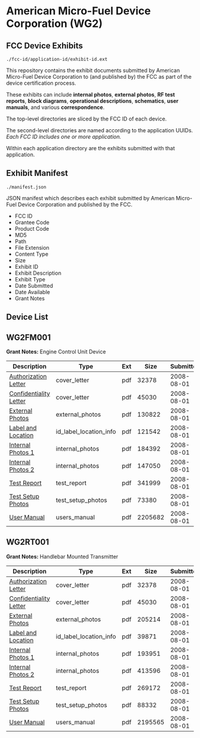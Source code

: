 # American Micro-Fuel Device Corporation (WG2)
## FCC Device Exhibits

```
./fcc-id/application-id/exhibit-id.ext
```

This repository contains the exhibit documents submitted by American Micro-Fuel Device Corporation to (and published by) the FCC as part of the device certification process.

These exhibits can include **internal photos**, **external photos**, **RF test reports**, **block diagrams**, **operational descriptions**, **schematics**, **user manuals**, and various **correspondence**.

The top-level directories are sliced by the FCC ID of each device.

The second-level directories are named according to the application UUIDs. *Each FCC ID includes one or more application.*

Within each application directory are the exhibits submitted with that application. 

## Exhibit Manifest

```
./manifest.json
```

JSON manifest which describes each exhibit submitted by American Micro-Fuel Device Corporation and published by the FCC.

- FCC ID
- Grantee Code
- Product Code
- MD5
- Path
- File Extension
- Content Type
- Size
- Exhibit ID
- Exhibit Description
- Exhibit Type
- Date Submitted
- Date Available
- Grant Notes

## Device List
## WG2FM001
**Grant Notes:** Engine Control Unit Device

| Description | Type | Ext | Size | Submitted | Available |
| ----------- | ---- | --- | ---- | --------- | --------- |
| [Authorization Letter](WG2FM001/eddddfd43496d4579b22cd388577afaa/979815.pdf) | cover_letter | pdf | 32378 | 2008-08-01 | 2008-08-01 |
| [Confidentiality Letter](WG2FM001/eddddfd43496d4579b22cd388577afaa/979816.pdf) | cover_letter | pdf | 45030 | 2008-08-01 | 2008-08-01 |
| [External Photos](WG2FM001/eddddfd43496d4579b22cd388577afaa/979818.pdf) | external_photos | pdf | 130822 | 2008-08-01 | 2008-08-01 |
| [Label and Location](WG2FM001/eddddfd43496d4579b22cd388577afaa/979821.pdf) | id_label_location_info | pdf | 121542 | 2008-08-01 | 2008-08-01 |
| [Internal Photos 1](WG2FM001/eddddfd43496d4579b22cd388577afaa/979819.pdf) | internal_photos | pdf | 184392 | 2008-08-01 | 2008-08-01 |
| [Internal Photos 2](WG2FM001/eddddfd43496d4579b22cd388577afaa/979820.pdf) | internal_photos | pdf | 147050 | 2008-08-01 | 2008-08-01 |
| [Test Report](WG2FM001/eddddfd43496d4579b22cd388577afaa/979833.pdf) | test_report | pdf | 341999 | 2008-08-01 | 2008-08-01 |
| [Test Setup Photos](WG2FM001/eddddfd43496d4579b22cd388577afaa/979834.pdf) | test_setup_photos | pdf | 73380 | 2008-08-01 | 2008-08-01 |
| [User Manual](WG2FM001/eddddfd43496d4579b22cd388577afaa/979835.pdf) | users_manual | pdf | 2205682 | 2008-08-01 | 2008-08-01 |
## WG2RT001
**Grant Notes:** Handlebar Mounted Transmitter

| Description | Type | Ext | Size | Submitted | Available |
| ----------- | ---- | --- | ---- | --------- | --------- |
| [Authorization Letter](WG2RT001/aa952945a06f7d9e5496c776beb55d96/979815.pdf) | cover_letter | pdf | 32378 | 2008-08-01 | 2008-08-01 |
| [Confidentiality Letter](WG2RT001/aa952945a06f7d9e5496c776beb55d96/979816.pdf) | cover_letter | pdf | 45030 | 2008-08-01 | 2008-08-01 |
| [External Photos](WG2RT001/aa952945a06f7d9e5496c776beb55d96/979862.pdf) | external_photos | pdf | 205214 | 2008-08-01 | 2008-08-01 |
| [Label and Location](WG2RT001/aa952945a06f7d9e5496c776beb55d96/979865.pdf) | id_label_location_info | pdf | 39871 | 2008-08-01 | 2008-08-01 |
| [Internal Photos 1](WG2RT001/aa952945a06f7d9e5496c776beb55d96/979863.pdf) | internal_photos | pdf | 193951 | 2008-08-01 | 2008-08-01 |
| [Internal Photos 2](WG2RT001/aa952945a06f7d9e5496c776beb55d96/979864.pdf) | internal_photos | pdf | 413596 | 2008-08-01 | 2008-08-01 |
| [Test Report](WG2RT001/aa952945a06f7d9e5496c776beb55d96/979874.pdf) | test_report | pdf | 269172 | 2008-08-01 | 2008-08-01 |
| [Test Setup Photos](WG2RT001/aa952945a06f7d9e5496c776beb55d96/979875.pdf) | test_setup_photos | pdf | 88332 | 2008-08-01 | 2008-08-01 |
| [User Manual](WG2RT001/aa952945a06f7d9e5496c776beb55d96/979876.pdf) | users_manual | pdf | 2195565 | 2008-08-01 | 2008-08-01 |
